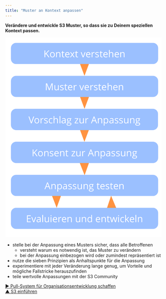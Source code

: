 ```yaml
---
title: "Muster an Kontext anpassen"
---
```



**Verändere und entwickle S3 Muster, so dass sie zu Deinem speziellen Kontext passen.**

![right,fit](img/process/adapt-pattern-to-context.png)

- stelle bei der Anpassung eines Musters sicher, dass alle Betroffenen 
    - versteht warum es notwendig ist, das Muster zu verändern
    - bei der Anpassung einbezogen wird oder zumindest repräsentiert ist
- nutze die sieben Prinzipien als Anhaltspunkte für die Anpassung
- experimentiere mit jeder Veränderung lange genug, um Vorteile und mögliche Fallstricke herauszufinden
- teile wertvolle Anpassungen mit der S3 Community

[&#9654; Pull-System für Organisationsentwicklung schaffen](create-a-pull-system-for-organizational-change.html)<br/>[&#9650; S3 einführen](bringing-in-s3.html)

